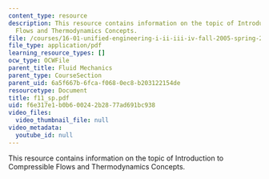 ```yaml
---
content_type: resource
description: This resource contains information on the topic of Introduction to Compressible
  Flows and Thermodynamics Concepts.
file: /courses/16-01-unified-engineering-i-ii-iii-iv-fall-2005-spring-2006/f6e317e1b0b600242b2877ad691bc938_f11_sp.pdf
file_type: application/pdf
learning_resource_types: []
ocw_type: OCWFile
parent_title: Fluid Mechanics
parent_type: CourseSection
parent_uid: 6a5f667b-6fca-f068-0ec8-b203122154de
resourcetype: Document
title: f11_sp.pdf
uid: f6e317e1-b0b6-0024-2b28-77ad691bc938
video_files:
  video_thumbnail_file: null
video_metadata:
  youtube_id: null
---
```

This resource contains information on the topic of Introduction to Compressible Flows and Thermodynamics Concepts.